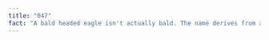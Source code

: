 ```yaml
---
title: "047"
fact: "A bald headed eagle isn't actually bald. The name derives from an older interpretation of the word 'bald', meaning 'white headed'."
---
```

